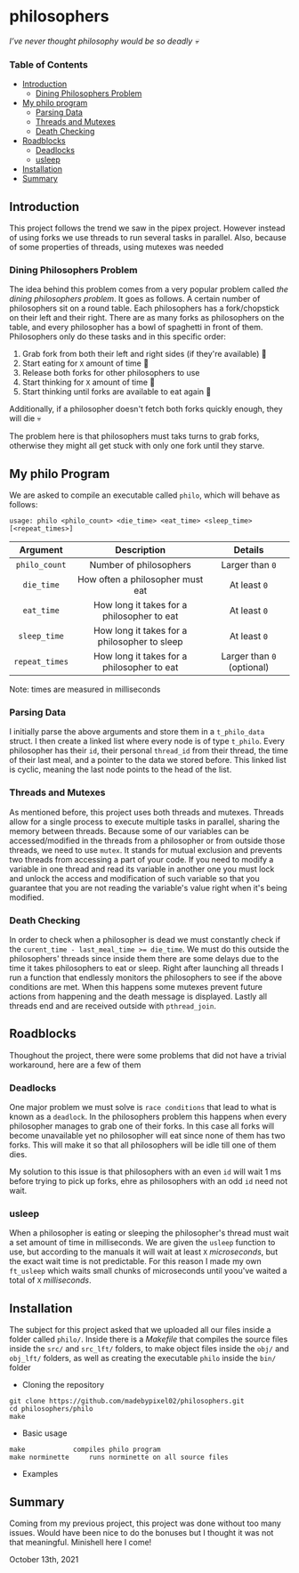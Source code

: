 # philosophers

*I’ve never thought philosophy would be so deadly 💀*

### Table of Contents
* [Introduction](#introduction)
	* [Dining Philosophers Problem](#dining-philosophers-problem)
* [My philo program](#my-philo-program)
	* [Parsing Data](#parsing-data)
	* [Threads and Mutexes](#threads-and-mutexes)
	* [Death Checking](#death-checking)
* [Roadblocks](#roadblocks)
	* [Deadlocks](#deadlocks)
	* [usleep](#usleep)
* [Installation](#installation)
* [Summary](#summary)

## Introduction

This project follows the trend we saw in the pipex project. However instead of using forks we use threads to run several tasks in parallel. Also, because of some properties of threads, using mutexes was needed

### Dining Philosophers Problem

The idea behind this problem comes from a very popular problem called *the dining philosophers problem*. It goes as follows. A certain number of philosophers sit on a round table. Each philosophers has a fork/chopstick on their left and their right. There are as many forks as philosophers on the table, and every philosopher has a bowl of spaghetti in front of them. Philosophers only do these tasks and in this specific order:

1) Grab fork from both their left and right sides (if they're available) 🍴
2) Start eating for ``X`` amount of time 🍝
3) Release both forks for other philosophers to use
4) Start thinking for ``X`` amount of time 🌙
5) Start thinking until forks are available to eat again 💭

Additionally, if a philosopher doesn't fetch both forks quickly enough, they will die 💀

The problem here is that philosophers must taks turns to grab forks, otherwise they might all get stuck with only one fork until they starve.


## My philo Program

We are asked to compile an executable called ``philo``, which will behave as follows:

```
usage: philo <philo_count> <die_time> <eat_time> <sleep_time> [<repeat_times>]
```

| Argument | Description | Details |
| :------: | :---------: | :-----: |
| ``philo_count`` | Number of philosophers | Larger than ``0`` |
| ``die_time`` | How often a philosopher must eat | At least ``0`` |
| ``eat_time`` | How long it takes for a philosopher to eat | At least ``0`` |
| ``sleep_time`` | How long it takes for a philosopher to sleep | At least ``0`` |
| ``repeat_times`` | How long it takes for a philosopher to eat | Larger than ``0`` (optional) |

Note: times are measured in milliseconds

### Parsing Data

I initially parse the above arguments and store them in a ``t_philo_data`` struct. I then create a linked list where every node is of type ``t_philo``. Every philosopher has their ``id``, their personal ``thread_id`` from their thread, the time of their last meal, and a pointer to the data we stored before. This linked list is cyclic, meaning the last node points to the head of the list.

### Threads and Mutexes

As mentioned before, this project uses both threads and mutexes. Threads allow for a single process to execute multiple tasks in parallel, sharing the memory between threads. Because some of our variables can be accessed/modified in the threads from a philosopher or from outside those threads, we need to use ``mutex``. It stands for mutual exclusion and prevents two threads from accessing a part of your code. If you need to modify a variable in one thread and read its variable in another one you must lock and unlock the access and modification of such variable so that you guarantee that you are not reading the variable's value right when it's being modified.

### Death Checking

In order to check when a philosopher is dead we must constantly check if the ``curent_time - last_meal_time >= die_time``. We must do this outside the philosophers' threads since inside them there are some delays due to the time it takes philosophers to eat or sleep. Right after launching all threads I run a function that endlessly monitors the philosophers to see if the above conditions are met. When this happens some mutexes prevent future actions from happening and the death message is displayed. Lastly all threads end and are received outside with ``pthread_join``.

## Roadblocks

Thoughout the project, there were some problems that did not have a trivial workaround, here are a few of them

### Deadlocks

One major problem we must solve is ``race conditions`` that lead to what is known as a ``deadlock``. In the philosophers problem this happens when every philosopher manages to grab one of their forks. In this case all forks will become unavailable yet no philosopher will eat since none of them has two forks. This will make it so that all philosophers will be idle till one of them dies.

My solution to this issue is that philosophers with an even ``id`` will wait 1 ms before trying to pick up forks, ehre as philosophers with an odd ``id`` need not wait.

### usleep

When a philosopher is eating or sleeping the philosopher's thread must wait a set amount of time in milliseconds. We are given the ``usleep`` function to use, but according to the manuals it will wait at least ``X`` *microseconds*, but the exact wait time is not predictable. For this reason I made my own ``ft_usleep`` which waits small chunks of microseconds until yoou've waited a total of ``X`` *milliseconds*.

## Installation

The subject for this project asked that we uploaded all our files inside a folder called ``philo/``. Inside there is a *Makefile* that compiles the source files inside the ``src/`` and ``src_lft/`` folders, to make object files inside the ``obj/`` and ``obj_lft/`` folders, as well as creating the executable ``philo`` inside the ``bin/`` folder

* Cloning the repository

```shell
git clone https://github.com/madebypixel02/philosophers.git
cd philosophers/philo
make
```

* Basic usage

```
make			compiles philo program
make norminette		runs norminette on all source files
```

* Examples

## Summary

Coming from my previous project, this project was done without too many issues. Would have been nice to do the bonuses but I thought it was not that meaningful. Minishell here I come!

October 13th, 2021
